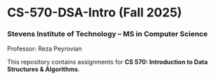 # CS-570-DSA-Intro (Fall 2025)
### Stevens Institute of Technology – MS in Computer Science  
Professor: Reza Peyrovian  

This repository contains assignments for **CS 570: Introduction to Data Structures & Algorithms**.
